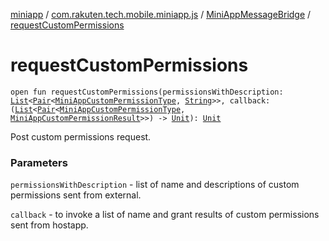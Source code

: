 [miniapp](../../index.md) / [com.rakuten.tech.mobile.miniapp.js](../index.md) / [MiniAppMessageBridge](index.md) / [requestCustomPermissions](./request-custom-permissions.md)

# requestCustomPermissions

`open fun requestCustomPermissions(permissionsWithDescription: `[`List`](https://kotlinlang.org/api/latest/jvm/stdlib/kotlin.collections/-list/index.html)`<`[`Pair`](https://kotlinlang.org/api/latest/jvm/stdlib/kotlin/-pair/index.html)`<`[`MiniAppCustomPermissionType`](../../com.rakuten.tech.mobile.miniapp.permission/-mini-app-custom-permission-type/index.md)`, `[`String`](https://kotlinlang.org/api/latest/jvm/stdlib/kotlin/-string/index.html)`>>, callback: (`[`List`](https://kotlinlang.org/api/latest/jvm/stdlib/kotlin.collections/-list/index.html)`<`[`Pair`](https://kotlinlang.org/api/latest/jvm/stdlib/kotlin/-pair/index.html)`<`[`MiniAppCustomPermissionType`](../../com.rakuten.tech.mobile.miniapp.permission/-mini-app-custom-permission-type/index.md)`, `[`MiniAppCustomPermissionResult`](../../com.rakuten.tech.mobile.miniapp.permission/-mini-app-custom-permission-result/index.md)`>>) -> `[`Unit`](https://kotlinlang.org/api/latest/jvm/stdlib/kotlin/-unit/index.html)`): `[`Unit`](https://kotlinlang.org/api/latest/jvm/stdlib/kotlin/-unit/index.html)

Post custom permissions request.

### Parameters

`permissionsWithDescription` - list of name and descriptions of custom permissions sent from external.

`callback` - to invoke a list of name and grant results of custom permissions sent from hostapp.